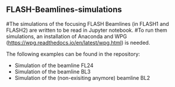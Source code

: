## FLASH-Beamlines-simulations

#The simulations of the focusing FLASH Beamlines (in FLASH1 and FLASH2) are written to be read in Jupyter notebook. 
#To run them simulations, an installation of Anaconda and WPG (https://wpg.readthedocs.io/en/latest/wpg.html) is needed. 


The following examples can be found in the repository:
- Simulation of the beamline FL24
- Simulation of the beamline BL3
- Simulation of the (non-exisiting anymore) beamline BL2
